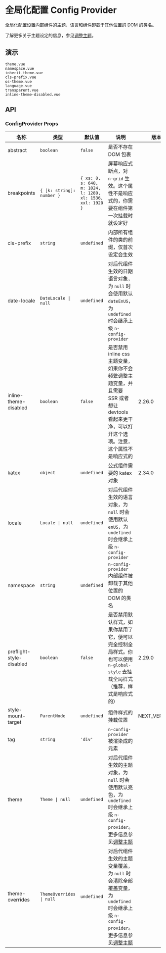 # 全局化配置 Config Provider

全局化配置设置内部组件的主题、语言和组件卸载于其他位置的 DOM 的类名。

了解更多关于主题设定的信息，参见[调整主题](../docs/customize-theme)。

## 演示

```demo
theme.vue
namespace.vue
inherit-theme.vue
cls-prefix.vue
os-theme.vue
language.vue
transparent.vue
inline-theme-disabled.vue
```

## API

### ConfigProvider Props

| 名称 | 类型 | 默认值 | 说明 | 版本 |
| --- | --- | --- | --- | --- |
| abstract | `boolean` | `false` | 是否不存在 DOM 包裹 |  |
| breakpoints | `{ [k: string]: number }` | `{ xs: 0, s: 640, m: 1024, l: 1280, xl: 1536, xxl: 1920 }` | 屏幕响应式断点，对 `n-grid` 生效。这个属性不是响应式的，你需要在组件第一次挂载时就设定好 |  |
| cls-prefix | `string` | `undefined` | 内部所有组件的类的前缀，仅首次设定会生效 |  |
| date-locale | `DateLocale \| null` | `undefined` | 对后代组件生效的日期语言对象，为 `null` 时会使用默认 `dateEnUS`，为 `undefined` 时会继承上级 `n-config-provider` |  |
| inline-theme-disabled | `boolean` | `false` | 是否禁用 inline css 主题变量，如果你不会频繁调整主题变量，并且需要 SSR 或者想让 devtools 看起来更干净，可以打开这个选项。注意，这个属性不是响应式的 | 2.26.0 |
| katex | `object` | `undefined` | 公式组件需要的 katex 对象 | 2.34.0 |
| locale | `Locale \| null` | `undefined` | 对后代组件生效的语言对象，为 `null` 时会使用默认 `enUS`，为 `undefined` 时会继承上级 `n-config-provider` |  |
| namespace | `string` | `undefined` | `n-config-provider` 内部组件被卸载于其他位置的 DOM 的类名 |  |
| preflight-style-disabled | `boolean` | `false` | 是否禁用默认样式，如果你禁用了它，便可以完全控制全局样式。你也可以使用 `n-global-style` 去挂载全局样式（推荐，样式是响应式的） | 2.29.0 |
| style-mount-target | `ParentNode` | `undefined` | 组件样式的挂载位置 | NEXT_VERSION |
| tag | `string` | `'div'` | `n-config-provider` 被渲染成的元素 |  |
| theme | `Theme \| null` | `undefined` | 对后代组件生效的主题对象，为 `null` 时会使用默认亮色，为 `undefined` 时会继承上级 `n-config-provider`。更多信息参见[调整主题](../docs/customize-theme) |  |
| theme-overrides | `ThemeOverrides \| null` | `undefined` | 对后代组件生效的主题变量覆盖，为 `null` 时会清除全部覆盖变量，为 `undefined` 时会继承上级 `n-config-provider`。更多信息参见[调整主题](../docs/customize-theme) |  |
